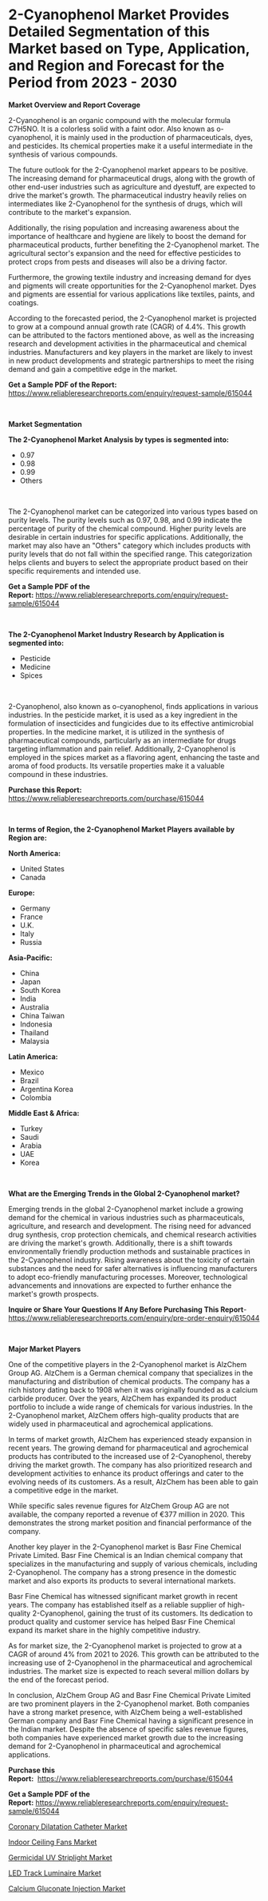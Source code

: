 <p><h1>2-Cyanophenol Market Provides Detailed Segmentation of this Market based on Type, Application, and Region and Forecast for the Period from 2023 - 2030</h1></p><p><strong>Market Overview and Report Coverage</strong></p>
<p><p>2-Cyanophenol is an organic compound with the molecular formula C7H5NO. It is a colorless solid with a faint odor. Also known as o-cyanophenol, it is mainly used in the production of pharmaceuticals, dyes, and pesticides. Its chemical properties make it a useful intermediate in the synthesis of various compounds.</p><p>The future outlook for the 2-Cyanophenol market appears to be positive. The increasing demand for pharmaceutical drugs, along with the growth of other end-user industries such as agriculture and dyestuff, are expected to drive the market's growth. The pharmaceutical industry heavily relies on intermediates like 2-Cyanophenol for the synthesis of drugs, which will contribute to the market's expansion.</p><p>Additionally, the rising population and increasing awareness about the importance of healthcare and hygiene are likely to boost the demand for pharmaceutical products, further benefiting the 2-Cyanophenol market. The agricultural sector's expansion and the need for effective pesticides to protect crops from pests and diseases will also be a driving factor.</p><p>Furthermore, the growing textile industry and increasing demand for dyes and pigments will create opportunities for the 2-Cyanophenol market. Dyes and pigments are essential for various applications like textiles, paints, and coatings.</p><p>According to the forecasted period, the 2-Cyanophenol market is projected to grow at a compound annual growth rate (CAGR) of 4.4%. This growth can be attributed to the factors mentioned above, as well as the increasing research and development activities in the pharmaceutical and chemical industries. Manufacturers and key players in the market are likely to invest in new product developments and strategic partnerships to meet the rising demand and gain a competitive edge in the market.</p></p>
<p><strong>Get a Sample PDF of the Report:</strong> <a href="https://www.reliableresearchreports.com/enquiry/request-sample/615044">https://www.reliableresearchreports.com/enquiry/request-sample/615044</a></p>
<p>&nbsp;</p>
<p><strong>Market Segmentation</strong></p>
<p><strong>The 2-Cyanophenol Market Analysis by types is segmented into:</strong></p>
<p><ul><li>0.97</li><li>0.98</li><li>0.99</li><li>Others</li></ul></p>
<p>&nbsp;</p>
<p><p>The 2-Cyanophenol market can be categorized into various types based on purity levels. The purity levels such as 0.97, 0.98, and 0.99 indicate the percentage of purity of the chemical compound. Higher purity levels are desirable in certain industries for specific applications. Additionally, the market may also have an "Others" category which includes products with purity levels that do not fall within the specified range. This categorization helps clients and buyers to select the appropriate product based on their specific requirements and intended use.</p></p>
<p><strong>Get a Sample PDF of the Report:</strong>&nbsp;<a href="https://www.reliableresearchreports.com/enquiry/request-sample/615044">https://www.reliableresearchreports.com/enquiry/request-sample/615044</a></p>
<p>&nbsp;</p>
<p><strong>The 2-Cyanophenol Market Industry Research by Application is segmented into:</strong></p>
<p><ul><li>Pesticide</li><li>Medicine</li><li>Spices</li></ul></p>
<p>&nbsp;</p>
<p><p>2-Cyanophenol, also known as o-cyanophenol, finds applications in various industries. In the pesticide market, it is used as a key ingredient in the formulation of insecticides and fungicides due to its effective antimicrobial properties. In the medicine market, it is utilized in the synthesis of pharmaceutical compounds, particularly as an intermediate for drugs targeting inflammation and pain relief. Additionally, 2-Cyanophenol is employed in the spices market as a flavoring agent, enhancing the taste and aroma of food products. Its versatile properties make it a valuable compound in these industries.</p></p>
<p><strong>Purchase this Report:</strong>&nbsp; <a href="https://www.reliableresearchreports.com/purchase/615044">https://www.reliableresearchreports.com/purchase/615044</a></p>
<p>&nbsp;</p>
<p><strong>In terms of Region, the 2-Cyanophenol Market Players available by Region are:</strong></p>
<p>
    <p> <strong> North America: </strong>
        <ul>
            <li>United States</li>
            <li>Canada</li>
        </ul>
        </p> 
    <p> <strong> Europe: </strong>
        <ul>
            <li>Germany</li>
            <li>France</li>
            <li>U.K.</li>
            <li>Italy</li>
            <li>Russia</li>
        </ul>
        </p> 
    <p> <strong> Asia-Pacific: </strong>
        <ul>
            <li>China</li>
            <li>Japan</li>
            <li>South Korea</li>
            <li>India</li>
            <li>Australia</li>
            <li>China Taiwan</li>
            <li>Indonesia</li>
            <li>Thailand</li>
            <li>Malaysia</li>
        </ul>
        </p> 
    <p> <strong> Latin America: </strong>
        <ul>
            <li>Mexico</li>
            <li>Brazil</li>
            <li>Argentina Korea</li>
            <li>Colombia</li>
        </ul>
        </p> 
    <p> <strong> Middle East & Africa: </strong>
        <ul>
            <li>Turkey</li>
            <li>Saudi</li>
            <li>Arabia</li>
            <li>UAE</li>
            <li>Korea</li>
        </ul>
    </p>
    </p>
<p>&nbsp;</p>
<p><strong>What are the Emerging Trends in the Global 2-Cyanophenol market?</strong></p>
<p><p>Emerging trends in the global 2-Cyanophenol market include a growing demand for the chemical in various industries such as pharmaceuticals, agriculture, and research and development. The rising need for advanced drug synthesis, crop protection chemicals, and chemical research activities are driving the market's growth. Additionally, there is a shift towards environmentally friendly production methods and sustainable practices in the 2-Cyanophenol industry. Rising awareness about the toxicity of certain substances and the need for safer alternatives is influencing manufacturers to adopt eco-friendly manufacturing processes. Moreover, technological advancements and innovations are expected to further enhance the market's growth prospects.</p></p>
<p><strong>Inquire or Share Your Questions If Any Before Purchasing This Report</strong>- <a href="https://www.reliableresearchreports.com/enquiry/pre-order-enquiry/615044">https://www.reliableresearchreports.com/enquiry/pre-order-enquiry/615044</a></p>
<p>&nbsp;</p>
<p><strong>Major Market Players</strong></p>
<p><p>One of the competitive players in the 2-Cyanophenol market is AlzChem Group AG. AlzChem is a German chemical company that specializes in the manufacturing and distribution of chemical products. The company has a rich history dating back to 1908 when it was originally founded as a calcium carbide producer. Over the years, AlzChem has expanded its product portfolio to include a wide range of chemicals for various industries. In the 2-Cyanophenol market, AlzChem offers high-quality products that are widely used in pharmaceutical and agrochemical applications.</p><p>In terms of market growth, AlzChem has experienced steady expansion in recent years. The growing demand for pharmaceutical and agrochemical products has contributed to the increased use of 2-Cyanophenol, thereby driving the market growth. The company has also prioritized research and development activities to enhance its product offerings and cater to the evolving needs of its customers. As a result, AlzChem has been able to gain a competitive edge in the market.</p><p>While specific sales revenue figures for AlzChem Group AG are not available, the company reported a revenue of €377 million in 2020. This demonstrates the strong market position and financial performance of the company.</p><p>Another key player in the 2-Cyanophenol market is Basr Fine Chemical Private Limited. Basr Fine Chemical is an Indian chemical company that specializes in the manufacturing and supply of various chemicals, including 2-Cyanophenol. The company has a strong presence in the domestic market and also exports its products to several international markets.</p><p>Basr Fine Chemical has witnessed significant market growth in recent years. The company has established itself as a reliable supplier of high-quality 2-Cyanophenol, gaining the trust of its customers. Its dedication to product quality and customer service has helped Basr Fine Chemical expand its market share in the highly competitive industry.</p><p>As for market size, the 2-Cyanophenol market is projected to grow at a CAGR of around 4% from 2021 to 2026. This growth can be attributed to the increasing use of 2-Cyanophenol in the pharmaceutical and agrochemical industries. The market size is expected to reach several million dollars by the end of the forecast period.</p><p>In conclusion, AlzChem Group AG and Basr Fine Chemical Private Limited are two prominent players in the 2-Cyanophenol market. Both companies have a strong market presence, with AlzChem being a well-established German company and Basr Fine Chemical having a significant presence in the Indian market. Despite the absence of specific sales revenue figures, both companies have experienced market growth due to the increasing demand for 2-Cyanophenol in pharmaceutical and agrochemical applications.</p></p>
<p><strong>Purchase this Report:</strong>&nbsp;&nbsp;<a href="https://www.reliableresearchreports.com/purchase/615044">https://www.reliableresearchreports.com/purchase/615044</a></p>
<p></p>
<p><strong>Get a Sample PDF of the Report:</strong>&nbsp;<a href="https://www.reliableresearchreports.com/enquiry/request-sample/615044">https://www.reliableresearchreports.com/enquiry/request-sample/615044</a></p>
<p><p><a href="https://github.com/gshchiplitsov/Market-Research-Report-List-1/blob/main/coronary-dilatation-catheter-market.md">Coronary Dilatation Catheter Market</a></p><p><a href="https://medium.com/@thesjenney10210/indoor-ceiling-fans-market-size-growth-forecast-2023-2030-73d250f71814">Indoor Ceiling Fans Market</a></p><p><a href="https://www.linkedin.com/pulse/germicidal-uv-striplight-market-share-amp-new-trends-analysis/">Germicidal UV Striplight Market</a></p><p><a href="https://www.linkedin.com/pulse/led-track-luminaire-market-share-amp-new-trends-analysis/">LED Track Luminaire Market</a></p><p><a href="https://medium.com/@candaceking17/calcium-gluconate-injection-market-trends-and-market-analysis-forecasted-for-period-2023-2030-c6787b3f8b63">Calcium Gluconate Injection Market</a></p></p>